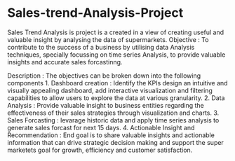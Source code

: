 # Sales-trend-Analysis-Project
Sales Trend Analysis is project is a created in a view of creating useful and valuable insight by analysing the data of supermarkets.
Objective :
      To contribute to the success of a business by utilising data Analysis techniques, specially focussing on time series Analysis, to provide valuable insights and accurate sales forcastinng.

Description : 
      The objectives can be broken down into the following components
      1. Dashboard creation : Identify the KPIs design an intuitive and visually appealing dashboard, add interactive visualization and filtering capabilities to allow users to explore the data at various granularity.
      2. Data Analysis : Provide valuable insight to business entities regarding the effectiveness of their sales strategies through visualization and charts.
      3. Sales Forcasting : levarage historic data and apply time series analysis to generate sales forcast for next 15 days.
      4. Actionable Insight and Recommendation : End goal is to share valuable insights and actionable information that can drive strategic decision making and support the super marketets goal for growth, efficiency and customer satisfaction.
